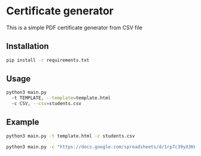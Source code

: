 # Certificate generator
This is a simple PDF certificate generator from CSV file

## Installation
```bash
pip install -r requirements.txt
```

## Usage
```bash
python3 main.py
  -t TEMPLATE, --template=template.html
  -c CSV, --csv=students.csv
```

## Example
```bash
python3 main.py -t template.html -c students.csv
```
```bash
python3 main.py -c "https://docs.google.com/spreadsheets/d/1rp7c39yX3K84ImV8UQQrb3RXk99LgDz1ykCCYEJ0USo/edit?usp=sharing"
```